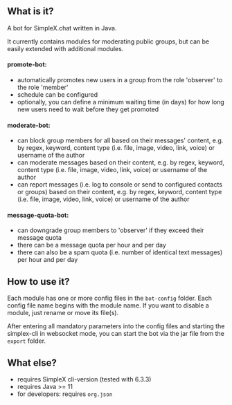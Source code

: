 ## What is it?
A bot for SimpleX.chat written in Java.

It currently contains modules for moderating public groups, but can be easily extended with additional modules.

#### promote-bot:
- automatically promotes new users in a group from the role 'observer' to the role 'member'
- schedule can be configured
- optionally, you can define a minimum waiting time (in days) for how long new users need to wait before they get promoted

#### moderate-bot:
- can block group members for all based on their messages' content, e.g. by regex, keyword, content type (i.e. file, image, video, link, voice) or username of the author
- can moderate messages based on their content, e.g. by regex, keyword, content type (i.e. file, image, video, link, voice) or username of the author
- can report messages (i.e. log to console or send to configured contacts or groups) based on their content, e.g. by regex, keyword, content type (i.e. file, image, video, link, voice) or username of the author

#### message-quota-bot:
- can downgrade group members to 'observer' if they exceed their message quota
- there can be a message quota per hour and per day
- there can also be a spam quota (i.e. number of identical text messages) per hour and per day



## How to use it?
Each module has one or more config files in the `bot-config` folder. Each config file name begins with the module name. If you want to disable a module, just rename or move its file(s).

After entering all mandatory parameters into the config files and starting the simplex-cli in websocket mode, you can start the bot via the jar file from the `export` folder.



## What else?
- requires SimpleX cli-version (tested with 6.3.3)
- requires Java >= 11
- for developers: requires `org.json`
